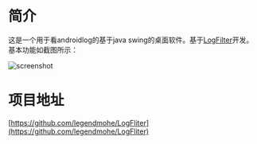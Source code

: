 # 简介
这是一个用于看androidlog的基于java swing的桌面软件。基于[LogFilter](https://github.com/iookill/LogFilter)开发。
基本功能如截图所示：

![screenshot](https://raw.githubusercontent.com/legendmohe/LogFilter/master/screenshots/log_2020_04_13.png)

# 项目地址

[https://github.com/legendmohe/LogFliter](https://github.com/legendmohe/LogFliter)
